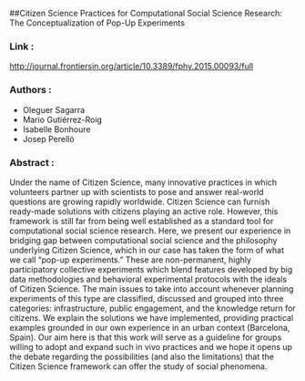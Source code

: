 ##Citizen Science Practices for Computational Social Science Research: The Conceptualization of Pop-Up Experiments

### Link :

http://journal.frontiersin.org/article/10.3389/fphy.2015.00093/full

### Authors :

- Oleguer Sagarra 
- Mario Gutiérrez-Roig
- Isabelle Bonhoure
- Josep Perelló

### Abstract :

Under the name of Citizen Science, many innovative practices in which volunteers partner up with scientists to pose and answer real-world questions are growing rapidly worldwide. Citizen Science can furnish ready-made solutions with citizens playing an active role. However, this framework is still far from being well established as a standard tool for computational social science research. Here, we present our experience in bridging gap between computational social science and the philosophy underlying Citizen Science, which in our case has taken the form of what we call “pop-up experiments.” These are non-permanent, highly participatory collective experiments which blend features developed by big data methodologies and behavioral experimental protocols with the ideals of Citizen Science. The main issues to take into account whenever planning experiments of this type are classified, discussed and grouped into three categories: infrastructure, public engagement, and the knowledge return for citizens. We explain the solutions we have implemented, providing practical examples grounded in our own experience in an urban context (Barcelona, Spain). Our aim here is that this work will serve as a guideline for groups willing to adopt and expand such in vivo practices and we hope it opens up the debate regarding the possibilities (and also the limitations) that the Citizen Science framework can offer the study of social phenomena.
